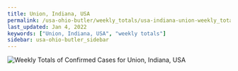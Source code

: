 ```yaml
---
title: Union, Indiana, USA
permalink: /usa-ohio-butler/weekly_totals/usa-indiana-union-weekly_totals.html
last_updated: Jan 4, 2022
keywords: ["Union, Indiana, USA", "weekly totals"]
sidebar: usa-ohio-butler_sidebar
---
```


![Weekly Totals of Confirmed Cases for Union, Indiana, USA](/covid_tracker/images/graphs/usa-indiana-union-weekly_totals_graph.png)
